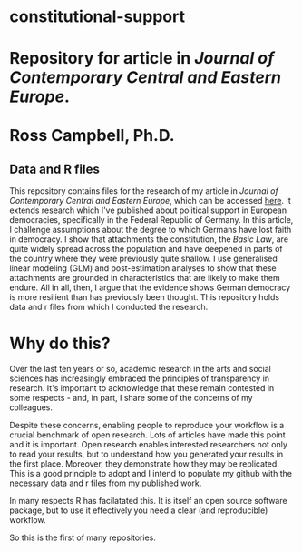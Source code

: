 # constitutional-support

# Repository for article in *Journal of Contemporary Central and Eastern Europe*. <br/> <br/> Ross Campbell, Ph.D. 

## Data and R files ##

This repository contains files for the research of my article in *Journal of Contemporary Central and Eastern Europe*, which can be accessed [here](https://www.tandfonline.com/eprint/8BWNMYNC8AYX6RFASES9/full?target=10.1080/25739638.2020.1833562). It extends research which I've published about political support in European democracies, specifically in the Federal Republic of Germany. In this article, I challenge assumptions about the degree to which Germans have lost faith in democracy. I show that attachments the constitution, the *Basic Law*, are quite widely spread across the population and have deepened in parts of the country where they were previously quite shallow. I use generalised linear modeling (GLM) and post-estimation analyses to show that these attachments are grounded in characteristics that are likely to make them endure. All in all, then, I argue that the evidence shows German democracy is more resilient than has previously been thought. This repository holds data and r files from which I conducted the research.

# Why do this? #

Over the last ten years or so, academic research in the arts and social sciences has increasingly embraced the principles of transparency in research. It's important to acknowledge that these remain contested in some respects - and, in part, I share some of the concerns of my colleagues. 

Despite these concerns, enabling people to reproduce your workflow is a crucial benchmark of open research. Lots of articles have made this point and it is important. Open research enables interested researchers not only to read your results, but to understand how you generated your results in the first place. Moreover, they demonstrate how they may be replicated. This is a good principle to adopt and I intend to populate my github with the necessary data and r files from my published work.

In many respects R has facilatated this. It is itself an open source software package, but to use it effectively you need a clear (and reproducible) workflow.

So this is the first of many repositories. 



